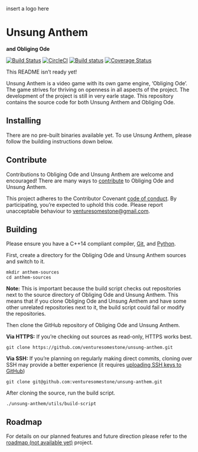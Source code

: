 insert a logo here

# Unsung Anthem
**and Obliging Ode**

[![Build Status](https://travis-ci.org/venturesomestone/unsung-anthem.svg?branch=develop)](https://travis-ci.org/venturesomestone/unsung-anthem) [![CircleCI](https://circleci.com/gh/venturesomestone/unsung-anthem/tree/develop.svg?style=svg)](https://circleci.com/gh/venturesomestone/unsung-anthem/tree/develop) [![Build status](https://ci.appveyor.com/api/projects/status/h387p7t5hw89s8ty/branch/develop?svg=true)](https://ci.appveyor.com/project/venturesomestone/unsung-anthem/branch/develop) [![Coverage Status](https://coveralls.io/repos/github/venturesomestone/unsung-anthem/badge.svg?branch=develop)](https://coveralls.io/github/venturesomestone/unsung-anthem?branch=develop)

This README isn’t ready yet!

Unsung Anthem is a video game with its own game engine, ‘Obliging Ode’. The game strives for thriving on openness in all aspects of the project. The development of the project is still in very earle stage. This repository contains the source code for both Unsung Anthem and Obliging Ode.

## Installing

There are no pre-built binaries available yet. To use Unsung Anthem, please follow the building instructions down below.

## Contribute

Contributions to Obliging Ode and Unsung Anthem are welcome and encouraged! There are many ways to [contribute](https://github.com/venturesomestone/unsung-anthem/blob/develop/CONTRIBUTING.md) to Obliging Ode and Unsung Anthem.

This project adheres to the Contributor Covenant [code of conduct](CODE_OF_CONDUCT.md). By participating, you’re expected to uphold this code. Please report unacceptable behaviour to venturesomestone@gmail.com.

## Building

Please ensure you have a C++14 compliant compiler, [Git](https://git-scm.com), and [Python](https://www.python.org).

First, create a directory for the Obliging Ode and Unsung Anthem sources and switch to it.

    mkdir anthem-sources
    cd anthem-sources

**Note:** This is important because the build script checks out repositories next to the source directory of Obliging Ode and Unsung Anthem. This means that if you clone Obliging Ode and Unsung Anthem and have some other unrelated repositories next to it, the build script could fail or modify the repositories.

Then clone the GitHub repository of Obliging Ode and Unsung Anthem.

**Via HTTPS:** If you’re checking out sources as read-only, HTTPS works best.

    git clone https://github.com/venturesomestone/unsung-anthem.git

**Via SSH:** If you’re planning on regularly making direct commits, cloning over SSH may provide a better experience (it requires [uploading SSH keys to GitHub](https://help.github.com/articles/adding-a-new-ssh-key-to-your-github-account/))

    git clone git@github.com:venturesomestone/unsung-anthem.git

After cloning the source, run the build script.

    ./unsung-anthem/utils/build-script


## Roadmap

For details on our planned features and future direction please refer to the [roadmap (not available yet)](https://github.com/venturesomestone/unsung-anthem) project.
